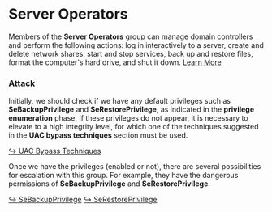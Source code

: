 # Server Operators

Members of the **Server Operators** group can manage domain controllers and perform the following actions: log in interactively to a server, create and delete network shares, start and stop services, back up and restore files, format the computer's hard drive, and shut it down. [Learn More](https://learn.microsoft.com/en-us/windows-server/identity/ad-ds/manage/understand-security-groups#server-operators)

### Attack

Initially, we should check if we have any default privileges such as **SeBackupPrivilege** and **SeRestorePrivilege**, as indicated in the **privilege enumeration** phase. If these privileges do not appear, it is necessary to elevate to a high integrity level, for which one of the techniques suggested in the **UAC bypass techniques** section must be used.

[↪ UAC Bypass Techniques](https://daniel10barredo.github.io/PrivEscAssist_Windows/#info/UAC)

Once we have the privileges (enabled or not), there are several possibilities for escalation with this group. For example, they have the dangerous permissions of **SeBackupPrivilege** and **SeRestorePrivilege**.

[↪ SeBackupPrivilege](https://daniel10barredo.github.io/PrivEscAssist_Windows/#users/SeBackupPrivilege) [↪ SeRestorePrivilege](https://daniel10barredo.github.io/PrivEscAssist_Windows/#users/SeRestorePrivilege)
